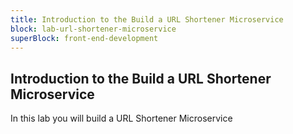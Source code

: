 ```yaml
---
title: Introduction to the Build a URL Shortener Microservice
block: lab-url-shortener-microservice
superBlock: front-end-development
---
```


## Introduction to the Build a URL Shortener Microservice

In this lab you will build a URL Shortener Microservice
